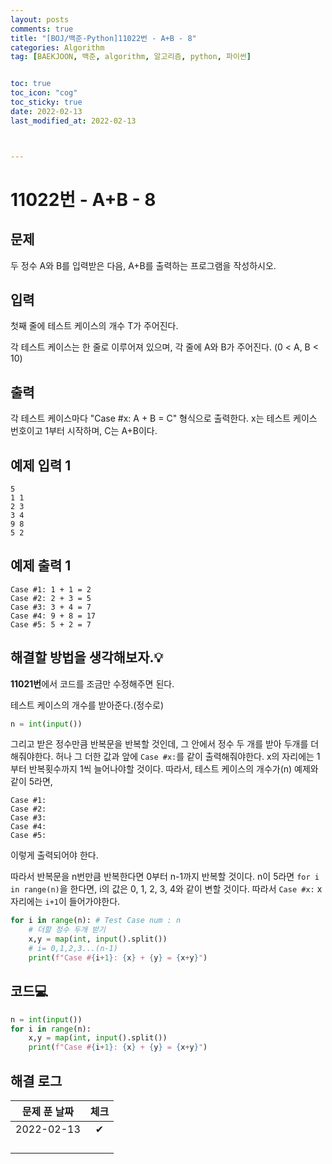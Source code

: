 ```yaml
---
layout: posts
comments: true
title: "[BOJ/백준-Python]11022번 - A+B - 8"
categories: Algorithm
tag: [BAEKJOON, 백준, algorithm, 알고리즘, python, 파이썬]


toc: true
toc_icon: "cog"
toc_sticky: true
date: 2022-02-13
last_modified_at: 2022-02-13



---
```




# 11022번 - A+B - 8



## 문제

두 정수 A와 B를 입력받은 다음, A+B를 출력하는 프로그램을 작성하시오.



## 입력

첫째 줄에 테스트 케이스의 개수 T가 주어진다.

각 테스트 케이스는 한 줄로 이루어져 있으며, 각 줄에 A와 B가 주어진다. (0 < A, B < 10)



## 출력

각 테스트 케이스마다 "Case #x: A + B = C" 형식으로 출력한다. x는 테스트 케이스 번호이고 1부터 시작하며, C는 A+B이다.



## 예제 입력 1 

```
5
1 1
2 3
3 4
9 8
5 2
```



## 예제 출력 1

```
Case #1: 1 + 1 = 2
Case #2: 2 + 3 = 5
Case #3: 3 + 4 = 7
Case #4: 9 + 8 = 17
Case #5: 5 + 2 = 7
```



##  해결할 방법을 생각해보자.💡

**11021번**에서 코드를 조금만 수정해주면 된다.

테스트 케이스의 개수를 받아준다.(정수로)

```python
n = int(input())
```

그리고 받은 정수만큼 반복문을 반복할 것인데, 그 안에서 정수 두 개를 받아 두개를 더해줘야한다. 허나 그 더한 값과 앞에 `Case #x:`를 같이 출력해줘야한다. x의 자리에는 1부터 반복횟수까지 1씩 늘어나야할 것이다. 따라서, 테스트 케이스의 개수가(n) 예제와 같이 5라면, 

```
Case #1:
Case #2:
Case #3:
Case #4:
Case #5:
```

이렇게 출력되어야 한다.

따라서 반복문을 n번만큼 반복한다면 0부터 n-1까지 반복할 것이다. n이 5라면 `for i in range(n)`을 한다면, i의 값은 0, 1, 2, 3, 4와 같이 변할 것이다. 따라서 `Case #x:` x자리에는 `i+1`이 들어가야한다.

```python
for i in range(n): # Test Case num : n
    # 더할 정수 두개 받기
    x,y = map(int, input().split())
    # i= 0,1,2,3...(n-1)
    print(f"Case #{i+1}: {x} + {y} = {x+y}")
```





## 코드💻

```python
n = int(input())
for i in range(n):
    x,y = map(int, input().split())
    print(f"Case #{i+1}: {x} + {y} = {x+y}")
```





## 해결 로그 

| 문제 푼 날짜 | 체크 |
| :----------: | :--: |
|  2022-02-13  |  ✔   |
|              |      |
|              |      |
|              |      |
|              |      |



